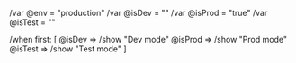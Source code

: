 /var @env = "production"
/var @isDev = ""
/var @isProd = "true"
/var @isTest = ""

/when first: [
  @isDev => /show "Dev mode"
  @isProd => /show "Prod mode"  
  @isTest => /show "Test mode"
]